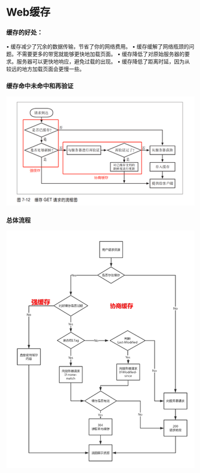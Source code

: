 # Web缓存

### 缓存的好处：
 • 缓存减少了冗余的数据传输，节省了你的网络费用。 
 • 缓存缓解了网络瓶颈的问题。不需要更多的带宽就能够更快地加载页面。
 • 缓存降低了对原始服务器的要求。服务器可以更快地响应，避免过载的出现。 
 • 缓存降低了距离时延，因为从较远的地方加载页面会更慢一些。


### 缓存命中未命中和再验证
 ![](./assets/6.png)


### 总体流程
![](./assets/7.png)